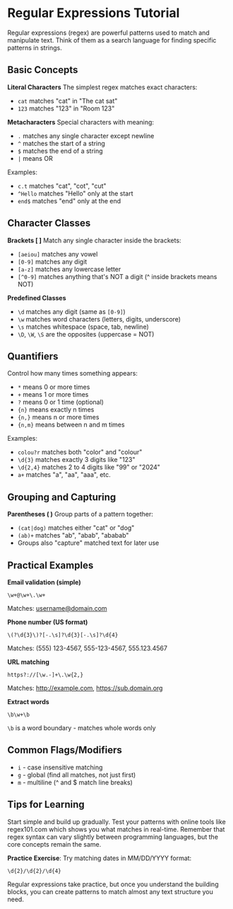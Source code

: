 # Regular Expressions Tutorial

Regular expressions (regex) are powerful patterns used to match and manipulate text. Think of them as a search language for finding specific patterns in strings.

## Basic Concepts

**Literal Characters**
The simplest regex matches exact characters:
- `cat` matches "cat" in "The cat sat"
- `123` matches "123" in "Room 123"

**Metacharacters**
Special characters with meaning:
- `.` matches any single character except newline
- `^` matches the start of a string
- `$` matches the end of a string
- `|` means OR

Examples:
- `c.t` matches "cat", "cot", "cut"
- `^Hello` matches "Hello" only at the start
- `end$` matches "end" only at the end

## Character Classes

**Brackets [ ]**
Match any single character inside the brackets:
- `[aeiou]` matches any vowel
- `[0-9]` matches any digit
- `[a-z]` matches any lowercase letter
- `[^0-9]` matches anything that's NOT a digit (^ inside brackets means NOT)

**Predefined Classes**
- `\d` matches any digit (same as `[0-9]`)
- `\w` matches word characters (letters, digits, underscore)
- `\s` matches whitespace (space, tab, newline)
- `\D`, `\W`, `\S` are the opposites (uppercase = NOT)

## Quantifiers

Control how many times something appears:
- `*` means 0 or more times
- `+` means 1 or more times
- `?` means 0 or 1 time (optional)
- `{n}` means exactly n times
- `{n,}` means n or more times
- `{n,m}` means between n and m times

Examples:
- `colou?r` matches both "color" and "colour"
- `\d{3}` matches exactly 3 digits like "123"
- `\d{2,4}` matches 2 to 4 digits like "99" or "2024"
- `a+` matches "a", "aa", "aaa", etc.

## Grouping and Capturing

**Parentheses ( )**
Group parts of a pattern together:
- `(cat|dog)` matches either "cat" or "dog"
- `(ab)+` matches "ab", "abab", "ababab"
- Groups also "capture" matched text for later use

## Practical Examples

**Email validation (simple)**
```
\w+@\w+\.\w+
```
Matches: username@domain.com

**Phone number (US format)**
```
\(?\d{3}\)?[-.\s]?\d{3}[-.\s]?\d{4}
```
Matches: (555) 123-4567, 555-123-4567, 555.123.4567

**URL matching**
```
https?://[\w.-]+\.\w{2,}
```
Matches: http://example.com, https://sub.domain.org

**Extract words**
```
\b\w+\b
```
`\b` is a word boundary - matches whole words only

## Common Flags/Modifiers

- `i` - case insensitive matching
- `g` - global (find all matches, not just first)
- `m` - multiline (^ and $ match line breaks)

## Tips for Learning

Start simple and build up gradually. Test your patterns with online tools like regex101.com which shows you what matches in real-time. Remember that regex syntax can vary slightly between programming languages, but the core concepts remain the same.

**Practice Exercise**: Try matching dates in MM/DD/YYYY format:
```
\d{2}/\d{2}/\d{4}
```

Regular expressions take practice, but once you understand the building blocks, you can create patterns to match almost any text structure you need.
